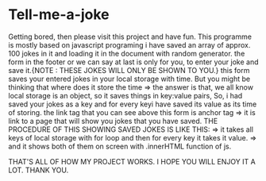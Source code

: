 # Tell-me-a-joke
Getting bored, then please visit this project and have fun.
This programme is mostly based on javascript programing
i have saved an array of approx. 100 jokes in it and loading it in the document with random generator.
the form in the footer or we can say at last is only for you, to enter your joke and save it.{NOTE : THESE JOKES WILL ONLY BE SHOWN TO YOU.}
this form saves your entered jokes in your local storage with time.
But you might be thinking that where does it store the time => the answer is that, we all know local storage is an object, so it saves things in key:value pairs,
So, i had saved your jokes as a key and for every keyi have saved its value as its time of storing.
the link tag that you can see above this form is anchor tag => <a href = '_link_'></a>
it is link to a page that will show you jokes that you have saved.
THE PROCEDURE OF THIS SHOWING SAVED JOKES IS LIKE THIS:
=> it takes all keys of local storage with for loop and then for every key it takes it value.
=> and it shows both of them on screen with .innerHTML function of js.

THAT'S ALL OF HOW MY PROJECT WORKS.
I HOPE YOU WILL ENJOY IT A LOT.
THANK YOU.
